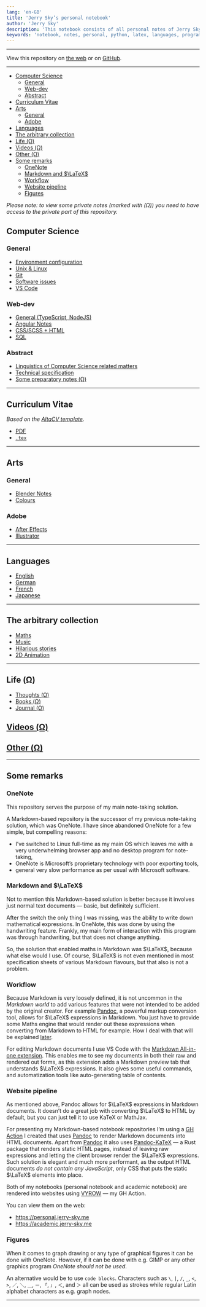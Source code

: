 ```yaml
---
lang: 'en-GB'
title: 'Jerry Sky’s personal notebook'
author: 'Jerry Sky'
description: 'This notebook consists of all personal notes of Jerry Sky including those not related to programming or computer science.'
keywords: 'notebook, notes, personal, python, latex, languages, programming, computer science, linux, jerry-sky'
---
```


---

View this repository on
[the web](https://personal.jerry-sky.me)
or on [GitHub](https://github.com/jerry-sky/personal-notebook).

---

- [Computer Science](#computer-science)
    - [General](#general)
    - [Web-dev](#web-dev)
    - [Abstract](#abstract)
- [Curriculum Vitae](#curriculum-vitae)
- [Arts](#arts)
    - [General](#general-1)
    - [Adobe](#adobe)
- [Languages](#languages)
- [The arbitrary collection](#the-arbitrary-collection)
- [Life (Ω)](#life-ω)
- [Videos (Ω)](#videos-ω)
- [Other (Ω)](#other-ω)
- [Some remarks](#some-remarks)
    - [OneNote](#onenote)
    - [Markdown and $\LaTeX$](#markdown-and-latex)
    - [Workflow](#workflow)
    - [Website pipeline](#website-pipeline)
    - [Figures](#figures)

*Please note: to view some private notes (marked with (Ω)) you need to have access to the private part of this repository.*

## Computer Science

### General

- [Environment configuration](config/readme.md)
- [Unix & Linux](general/unix-linux.md)
- [Git](general/git-notes.md)
- [Software issues](general/software-issues.md)
- [VS Code](general/vs-code.md)

### Web-dev

- [General (TypeScript, NodeJS)](web-dev/general.md)
- [Angular Notes](web-dev/angular-notes.md)
- [CSS/SCSS + HTML](web-dev/css-scss-html-notes.md)
- [SQL](web-dev/sql-notes.md)

### Abstract

- [Linguistics of Computer Science related matters](general/linguistics-related-to-cs.md)
- [Technical specification](general/technical-specification.md)
- [Some preparatory notes (Ω)](private/preparatory/readme.md)

---

## Curriculum Vitae

*Based on the [AltaCV template](https://www.overleaf.com/latex/templates/altacv-template/trgqjpwnmtgv).*

- [PDF](cv/curriculum-vitae.pdf)
- [`.tex`](cv/.curriculum-vitae.tex)

---

## Arts

### General

- [Blender Notes](arts/blender-notes.md)
- [Colours](arts/colour-notes.md)

### Adobe

- [After Effects](arts/adobe/after-effects.md)
- [Illustrator](arts/adobe/illustrator.md)

---

## Languages

- [English](languages/english/readme.md)
- [German](languages/deutsch/readme.md)
- [French](languages/français/readme.md)
- [Japanese](languages/日本語/readme.md)

---

## The arbitrary collection

- [Maths](the-arbitrary-collection/arbitrary-math-snippets.md)
- [Music](the-arbitrary-collection/arbitrary-music-things.md)
- [Hilarious stories](the-arbitrary-collection/hilarious-stories.md)
- [2D Animation](the-arbitrary-collection/2d-animation.md)

---

## Life (Ω)

- [Thoughts (Ω)](private/life/thoughts/readme.md)
- [Books (Ω)](private/life/books/readme.md)
- [Journal (Ω)](private/life/journal/readme.md)

## [Videos (Ω)](private/videos/readme.md)

## [Other (Ω)](private/other/readme.md)

---

## Some remarks

[m-aio]: https://marketplace.visualstudio.com/items?itemName=yzhang.markdown-all-in-one
[pandoc]: https://pandoc.org
[pandoc-katex]: https://github.com/xu-cheng/pandoc-katex#readme
[vyrow]: https://github.com/jerry-sky/vyrow#readme

### OneNote

This repository serves the purpose of my main note-taking solution.

A Markdown-based repository is the successor of my previous note-taking solution,
which was OneNote.
I have since abandoned OneNote for a few simple, but compelling reasons:

- I’ve switched to Linux full-time as my main OS which leaves me with
    a very underwhelming browser app and no desktop program for note-taking,
- OneNote is Microsoft’s proprietary technology with poor exporting tools,
- general very slow performance as per usual with Microsoft software.

### Markdown and $\LaTeX$

Not to mention this Markdown-based solution is better because it involves
just normal text documents — basic, but definitely sufficient.

After the switch the only thing I was missing, was the ability to write down mathematical expressions.
In OneNote, this was done by using the handwriting feature.
Frankly, my main form of interaction with this program was through handwriting,
but that does not change anything.

So, the solution that enabled maths in Markdown was $\LaTeX$, because what else would I use.
Of course, $\LaTeX$ is not even mentioned in most specification sheets of various
Markdown flavours, but that also is not a problem.

### Workflow

Because Markdown is very loosely defined, it is not uncommon
in the *Markdown world* to add various features that were not
intended to be added by the original creator.
For example [Pandoc][pandoc], a powerful markup conversion tool,
allows for $\LaTeX$ expressions in Markdown.
You just have to provide some Maths engine that would
render out these expressions when converting from Markdown to HTML for example.
How I deal with that will be explained [later](#website-pipeline).

For editing Markdown documents I use VS Code with the
[Markdown All-in-one extension][m-aio].
This enables me to see my documents in both their raw and rendered out forms,
as this extension adds a Markdown preview tab that understands $\LaTeX$ expressions.
It also gives some useful commands, and automatization tools like auto-generating table of contents.

### Website pipeline

As mentioned above, Pandoc allows for $\LaTeX$ expressions in Markdown documents.
It doesn’t do a great job with converting $\LaTeX$ to HTML by default,
but you can just tell it to use KaTeX or MathJax.

For presenting my Markdown-based notebook repositories I’m using a [GH Action][vyrow]
I created that uses [Pandoc][pandoc] to render Markdown documents into HTML documents.
Apart from [Pandoc][pandoc] it also uses [Pandoc-KaTeX][pandoc-katex]
— a Rust package that renders static HTML pages, instead of leaving
raw expressions and letting the client browser render the $\LaTeX$ expressions.
Such solution is elegant and much more performant, as the output HTML documents
*do not contain any JavaScript*, only CSS that puts the static $\LaTeX$ elements into place.

Both of my notebooks (personal notebook and academic notebook) are rendered
into websites using [VYROW][vyrow] — my GH Action.

You can view them on the web:
- <https://personal.jerry-sky.me>
- <https://academic.jerry-sky.me>

### Figures

When it comes to graph drawing or any type of graphical figures it can be done with OneNote.
However, if it can be done with e.g. GIMP or any other graphics program *OneNote should not be used*.

An alternative would be to use `code blocks`.
Characters such as `\`, `|`, `/`, `_`, `<`, `>`, `／`, `＼`, `＿`, `ー`, `「`, `」`, `＜`, and `＞`
all can be used as strokes while regular Latin alphabet characters as e.g. graph nodes.

---
